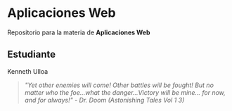 # Aplicaciones Web
Repositorio para la materia de **Aplicaciones Web**
## Estudiante
Kenneth Ulloa
  >*"Yet other enemies will come! Other battles will be fought! But no matter who the foe...what the danger...Victory will be mine... for now, and for always!" - Dr. Doom (Astonishing Tales Vol 1 3)* 
